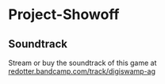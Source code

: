 # Project-Showoff

## Soundtrack
Stream or buy the soundtrack of this game at [redotter.bandcamp.com/track/digiswamp-ag](https://redotter.bandcamp.com/track/digiswamp-ag)
